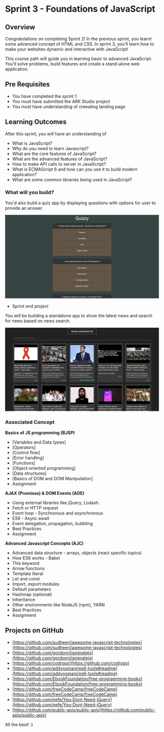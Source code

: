 # Sprint 3 - Foundations of JavaScript


## Overview

Congratulations on completing Sprint 2! In the previous sprint, you learnt some advanced concept of HTML and CSS. In sprint 3, you'll learn how to make your websites dynamic and interactive with JavaScript!

This course path will guide you in learning basic to advanced JavaScript. You'll solve problems, build features and create a stand-alone web application.

## Pre Requisites

- You have completed the sprint 1
- You must have submitted the ARK Studio project
- You must have understanding of creeating landing page



## Learning Outcomes

After this sprint, you will have an understanding of

- What is JavaScript?
- Why do you need to learn Javascript?
- What are the core features of JavaScript?
- What are the advanced features of JavaScript?
- How to make API calls to server in JavaScript?
- What is ECMAScript 6 and how can you use it to build modern application?
- What are some common libraries being used in JavaScript?

### What will you build?

You'd also build a quiz app by displaying questions with options for user to provide an answer.

![Quiz App](ajc/storage/quiz.png)

- Sprint end project

You will be building a standalone app to show the latest news and search for news based on news search.

![News App](news_aggregator/news_aggregator.png)

### Associated Concept

**Basics of JS programming (BJSP)**

- [Variables and Data types]
- [Operators]
- [Control flow]
- [Error handling]
- [Functions]
- [Object-oriented programming]
- [Data structures]
- [Basics of DOM and DOM Manipulation]
- Assignment

**AJAX (Promises) & DOM Events (ADE)**

- Using external libraries like jQuery, Lodash.
- Fetch or HTTP request
- Event loop - Synchronous and asynchronous
- ES6 - Async await
- Event delegation, propagation, bubbling
- Best Practices
- Assignment

**Advanced Javascript Concepts (AJC)**

- Advanced data structure - arrays, objects (react specific topics)
- How ES6 works - Babel
- This keyword
- Arrow functions
- Template literal
- Let and const
- Import, export modules
- Default parameters
- Hashmap (optional)
- Inheritance
- Other environments like NodeJS (npm), YARN
- Best Practices
- Assignment


## Projects on GitHub

- [https://github.com/sudheerj/awesome-javascript-technologies](https://github.com/sudheerj/awesome-javascript-technologies)
- [https://github.com/gordonnl/animatejs](https://github.com/gordonnl/animatejs)
- [https://github.com/codrops](https://github.com/codrops)
- [https://github.com/addyosmani/es6-tools#readme](https://github.com/addyosmani/es6-tools#readme)
- [https://github.com/EbookFoundation/free-programming-books](https://github.com/EbookFoundation/free-programming-books)
- [https://github.com/freeCodeCamp/freeCodeCamp](https://github.com/freeCodeCamp/freeCodeCamp)
- [https://github.com/nefe/You-Dont-Need-jQuery](https://github.com/nefe/You-Dont-Need-jQuery)
- [https://github.com/public-apis/public-apis](https://github.com/public-apis/public-apis)

All the best! :)
